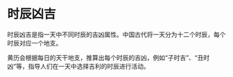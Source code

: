 # 时辰凶吉

时辰凶吉是指一天中不同时辰的吉凶属性。中国古代将一天分为十二个时辰，每个时辰对应一个地支。

黄历会根据每日的天干地支，推算出每个时辰的吉凶，例如“子时吉”、“丑时凶”等，指导人们在一天中选择吉利的时辰进行活动。